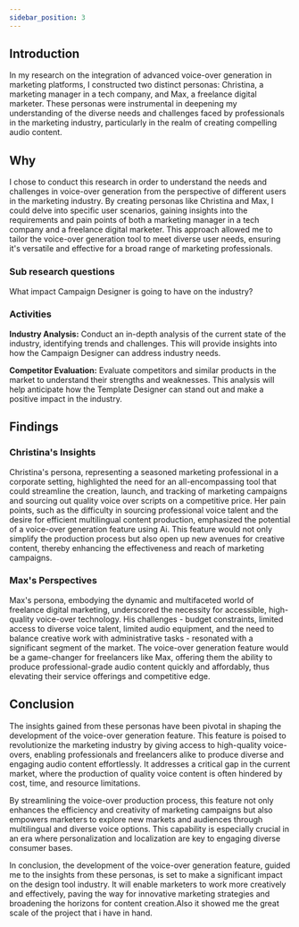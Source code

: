 ```yaml
---
sidebar_position: 3
---
```


## Introduction 
In my research on the integration of advanced voice-over generation in marketing platforms, I constructed two distinct personas: Christina, a marketing manager in a tech company, and Max, a freelance digital marketer. These personas were instrumental in deepening my understanding of the diverse needs and challenges faced by professionals in the marketing industry, particularly in the realm of creating compelling audio content.

## Why 
I chose to conduct this research in order to understand the needs and challenges in voice-over generation from the perspective of different users in the marketing industry. By creating personas like Christina and Max, I could delve into specific user scenarios, gaining insights into the requirements and pain points of both a marketing manager in a tech company and a freelance digital marketer. This approach allowed me to tailor the voice-over generation tool to meet diverse user needs, ensuring it's versatile and effective for a broad range of marketing professionals.
### Sub research questions 
What impact Campaign Designer is going to have on the industry?
### Activities
**Industry Analysis:** Conduct an in-depth analysis of the current state of the industry, identifying trends and challenges. This will provide insights into how the Campaign Designer can address industry needs.

**Competitor Evaluation:** Evaluate competitors and similar products in the market to understand their strengths and weaknesses. This analysis will help anticipate how the Template Designer can stand out and make a positive impact in the industry.

## Findings 

### Christina's Insights
Christina's persona, representing a seasoned marketing professional in a corporate setting, highlighted the need for an all-encompassing tool that could streamline the creation, launch, and tracking of marketing campaigns and sourcing out quality voice over scripts on a competitive price. Her pain points, such as the difficulty in sourcing professional voice talent and the desire for efficient multilingual content production, emphasized the potential of a voice-over generation feature using Ai. This feature would not only simplify the production process but also open up new avenues for creative content, thereby enhancing the effectiveness and reach of marketing campaigns.



### Max's Perspectives
Max's persona, embodying the dynamic and multifaceted world of freelance digital marketing, underscored the necessity for accessible, high-quality voice-over technology. His challenges - budget constraints, limited access to diverse voice talent, limited audio equipment, and the need to balance creative work with administrative tasks - resonated with a significant segment of the market. The voice-over generation feature would be a game-changer for freelancers like Max, offering them the ability to produce professional-grade audio content quickly and affordably, thus elevating their service offerings and competitive edge.



## Conclusion
The insights gained from these personas have been pivotal in shaping the development of the voice-over generation feature. This feature is poised to revolutionize the marketing industry by giving access to high-quality voice-overs, enabling professionals and freelancers alike to produce diverse and engaging audio content effortlessly. It addresses a critical gap in the current market, where the production of quality voice content is often hindered by cost, time, and resource limitations.

By streamlining the voice-over production process, this feature not only enhances the efficiency and creativity of marketing campaigns but also empowers marketers to explore new markets and audiences through multilingual and diverse voice options. This capability is especially crucial in an era where personalization and localization are key to engaging diverse consumer bases.

In conclusion, the development of the voice-over generation feature, guided me to the insights from these personas, is set to make a significant impact on the design tool industry. It will enable marketers to work more creatively and effectively, paving the way for innovative marketing strategies and broadening the horizons for content creation.Also it showed me the great scale of the project that i have in hand. 